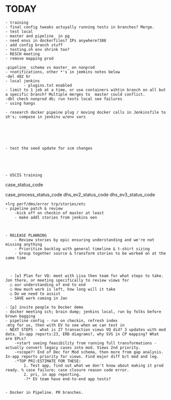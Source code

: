 
# TODAY
    - training
    - final config tweaks actuyally running tests in branches? Merge. 
    - test local
    - master and pipeline_ in pg
    - need envs in dockerfiles? IPs anywhere?388
    - add config branch stuff
    - testing.sh env shrink too?
    - RESCH meeting
    - remove mapping prod
    
    -pipeline_ schema vs master_ on nonprod
    - +notifications, other *'s in jemkins notes below
    -del 482 br
    - local jenkins
            - plugins.txt enabled
    - limit to 1 job at a time, or use containers wihtin branch on all but a specific branch? Multiple merges to  master could conflict.
    -dbl check nonprod db; run tests local see failures
    - using hangs
    
    - research docker pipeine plug / moving docker calls in Jenkinsfile to sh's; compose in jenkins w/env vars
        



    

    - test the seed update for scm changes
    
    
    
    

    - USCIS training

case_status_code

case_process_status_code
dhs_ev2_status_code
dhs_ev3_status_code

        

    +lrg perf/dms/error trp/stories/etc
    - pipeline patch & review
        -kick off on checkin of master at least
        - make addl stories from jenkins oen
    
    
    
    - RELEASE PLANNING
        - Review stories by epic ensuring understanding and we're not missing anything
        - Prioritize backlog with general timeline & t-shirt sizing
        - Group together source & transform stories to be worked on at the same time



	  - [w] Plan for VQ: meet with Lisa then team for what steps to take. Jon there, or meeting specifically to review views for 
      ○ our understanding of end to end
      ○ How much work is left, how long will it take
      ○ Do we need to assist
      - SAVE work coming in Jan

    - [p] invite people to Docker demo
    - docker meeting sch; brain dump; jenkins local, run by folks before brown bagging
    - pipeline config - run on checkin, refresh index
    -mtg for us, then with EV to see when we can test in 
    - NEXT STEPS - what is 27 transaction views VQ did? 3 updates with mod data. In-app reports:23, ERD diagrams?, why SVS in CP mapping? What are EPLs?
        -+start seeing feasibility from running full transformations - actually convert legacy cases into mod. Views 2nd priority.
        -+scope?! End of Dec for Mod schema, then more from gap analysis. In-app reports priority for views. Find major diff b/t mod and leg.
        -*TOP PRI:ESTIMATE FOR THESE: 
            1. Test app, find out what we don't know about making it prod ready. % case failure; case closure reason code error. 
            2. pri, in app reporting.
            -?* EV team have end-to-end app tests?
        
    
    - Docker in Pipeline. PR branches.


